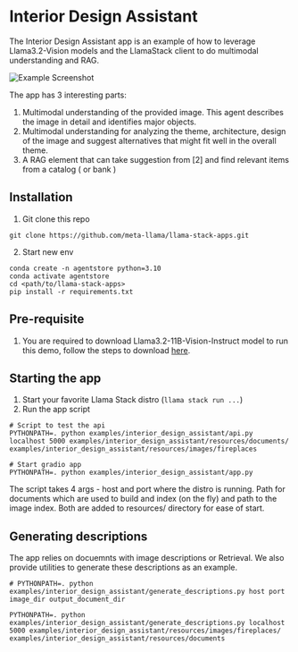 # Interior Design Assistant

The Interior Design Assistant app is an example of how to leverage Llama3.2-Vision models and the LlamaStack client to do multimodal understanding and RAG.

![Example Screenshot](https://github.com/meta-llama/llama-stack-apps/blob/main/examples/interior_design_assistant/resources/demo.png)

The app has 3 interesting parts:

1. Multimodal understanding of the provided image. This agent describes the image in detail and identifies major objects.
2. Multimodal understanding for analyzing the theme, architecture, design of the image and suggest alternatives that might fit well in the overall theme.
3. A RAG element that can take suggestion from [2] and find relevant items from a catalog ( or bank )

## Installation
1. Git clone this repo
```
git clone https://github.com/meta-llama/llama-stack-apps.git
```
2. Start new env
```
conda create -n agentstore python=3.10
conda activate agentstore
cd <path/to/llama-stack-apps>
pip install -r requirements.txt
```

## Pre-requisite

1. You are required to download Llama3.2-11B-Vision-Instruct model to run this demo, follow the steps to download [here](https://huggingface.co/meta-llama/Llama-3.2-11B-Vision-Instruct).


## Starting the app

1. Start your favorite Llama Stack distro (`llama stack run ...`)
2. Run the app script
```
# Script to test the api
PYTHONPATH=. python examples/interior_design_assistant/api.py localhost 5000 examples/interior_design_assistant/resources/documents/ examples/interior_design_assistant/resources/images/fireplaces

# Start gradio app
PYTHONPATH=. python examples/interior_design_assistant/app.py

```
The script takes 4 args - host and port where the distro is running. Path for documents which are used to build and index (on the fly) and path to the image index. Both are added to resources/ directory for ease of start.


## Generating descriptions

The app relies on docuemnts with image descriptions or Retrieval. We also provide utilities to generate these descriptions as an example.

```
# PYTHONPATH=. python examples/interior_design_assistant/generate_descriptions.py host port image_dir output_document_dir

PYTHONPATH=. python examples/interior_design_assistant/generate_descriptions.py localhost 5000 examples/interior_design_assistant/resources/images/fireplaces/ examples/interior_design_assistant/resources/documents
```
